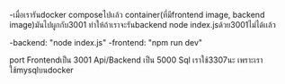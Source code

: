 -เมื่อเรารันdocker composeไปเเล้ว container(ที่มีfrontend image, backend image)มันไปผูกกับ3001 
ทำให้ถ้าเราจะรันbackend node index.jsด้วย3001ไม่ได้เเล้ว

-backend: "node index.js"
-frontend: "npm run dev"

port
Frontendเป็น 3001
Api/Backend เป็น 5000
Sql เราใช้3307นะ เพราะเราใช้mysqlบนdocker